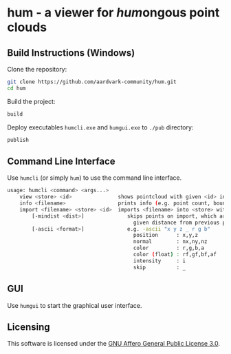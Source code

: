 # hum - a viewer for *hum*ongous point clouds

## Build Instructions (Windows)

Clone the repository:
```sh
git clone https://github.com/aardvark-community/hum.git
cd hum
```

Build the project:
```sh
build
```

Deploy executables `humcli.exe` and `humgui.exe` to `./pub` directory:
```sh
publish
```

## Command Line Interface

Use `humcli` (or simply `hum`) to use the command line interface.

```sh
usage: humcli <command> <args...>
    view <store> <id>               shows pointcloud with given <id> in given <store>
    info <filename>                 prints info (e.g. point count, bounding box, ...)
    import <filename> <store> <id>  imports <filename> into <store> with <id>
        [-mindist <dist>]              skips points on import, which are less than
                                         given distance from previous point, e.g. -mindist 0.001
        [-ascii <format>]              e.g. -ascii "x y z _ r g b"
                                         position      : x,y,z
                                         normal        : nx,ny,nz
                                         color         : r,g,b,a
                                         color (float) : rf,gf,bf,af
                                         intensity     : i
                                         skip          : _
```

## GUI

Use `humgui` to start the graphical user interface.

## Licensing

This software is licensed under the [GNU Affero General Public License 3.0](https://www.gnu.org/licenses/agpl-3.0.en.html).

